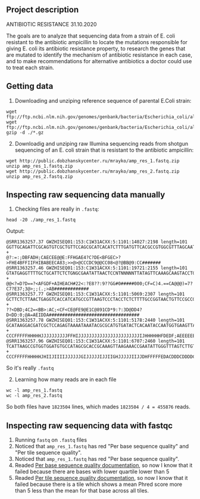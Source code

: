 ## Project description
ANTIBIOTIC RESISTANCE 31.10.2020

The goals are to analyze that sequencing data from a strain of E. coli resistant to the antibiotic ampicillin to locate the mutations responsible for giving E. coli its antibiotic resistance property, to research the genes that are mutated to identify the mechanism of antibiotic resistance in each case, and to make recommendations for alternative antibiotics a doctor could use to treat each strain.

## Getting data
1. Downloading and unziping reference sequence of parental E.Coli strain:
```
wget ftp://ftp.ncbi.nlm.nih.gov/genomes/genbank/bacteria/Escherichia_coli/all_assembly_versions/GCA_000005845.2_ASM584v2/*_genomic.fna.gz
wget ftp://ftp.ncbi.nlm.nih.gov/genomes/genbank/bacteria/Escherichia_coli/all_assembly_versions/GCA_000005845.2_ASM584v2/*_genomic.gff.gz
gzip -d ./*.gz
```
2. Downloadig and unziping raw Illumina sequencing reads from shotgun sequencing of an E. coli strain that is resistant to the antibiotic ampicillin:
```
wget http://public.dobzhanskycenter.ru/mrayko/amp_res_1.fastq.zip
unzip amp_res_1.fastq.zip
wget http://public.dobzhanskycenter.ru/mrayko/amp_res_2.fastq.zip
unzip amp_res_2.fastq.zip
```

## Inspecting raw sequencing data manually
1. Checking files are really in `.fastq`:
```
head -20 ./amp_res_1.fastq
```
Output:
```
@SRR1363257.37 GWZHISEQ01:153:C1W31ACXX:5:1101:14027:2198 length=101
GGTTGCAGATTCGCAGTGTCGCTGTTCCAGCGCATCACATCTTTGATGTTCACGCCGTGGCGTTTAGCAATGCTTGAAAGCGAATCGCCTTTGCCCACACG
+
@?:=:;DBFADH;CAECEE@@E:FFHGAE4?C?DE<BFGEC>?>FHE4BFFIIFHIBABEECA83;>>@>@CCCDC9@@CC08<@?@BB@9:CC#######
@SRR1363257.46 GWZHISEQ01:153:C1W31ACXX:5:1101:19721:2155 length=101
GTATGAGGTTTTGCTGCATTCTCTGNGCGAATATTAACTCCNTNNNNNTTATAGTTCAAAGCAAGTACCTGTCTCTTATACACATCTCCGAGCCCACGAGC
+
@@<?=D?D==?<AFGDF+AIHEACH#22<:?E8??:9??GG#0#####000;CF=C)4.==CA@@@)=7?C7?E37;3@>;;(.;>AB#############
@SRR1363257.77 GWZHISEQ01:153:C1W31ACXX:5:1101:5069:2307 length=101
GCTTCTCTTAACTGAGGTCACCATCATGCCGTTAAGTCCCTACCTCTCTTTTGCCGGTAACTGTTCCGCCGCGATTGCCTTTTATCTGTCTCTTATACACC
+
??<DBD;4C2=<BB>:AC;<CF<CE@FE9@E1C@891CD*9:?:3D@DD4?D<DD:0;@A=AEIDDA##################################
@SRR1363257.78 GWZHISEQ01:153:C1W31ACXX:5:1101:5178:2440 length=101
GCATAAGGACGATCGCTCCAGAGTAAAATAAATACGCGCATGTGATACTCACAATACCAATGGTGAAGTTACGGGACTTAAACAAACTGAGATCAAGAATC
+
CCCFFFFFHHHHHJJJJJJJJJJFFHIJJJJJJJJJJJJJJJJJJJJJJJIJHHHHHHFDEDF;AEEEEEEDDDDDBBACDDDCDDDDCCDDDDDDCCDC3
@SRR1363257.96 GWZHISEQ01:153:C1W31ACXX:5:1101:6707:2460 length=101
TCATTAAGCCGTGGTGGATGTGCCATAGCGCACCGCAAAGTTAAGAAACCGAATATTGGGTTTAGTCTTGTTTCATAATTGTTGCAATGAAACGCGGTGAA
+
CCCFFFFFHHHHHJHIIJIIIIJJJJJJGIJJJJJIJJIIGHJJJJJIIJJDHFFFFFEDACDDDCDDDDCCDDECACCDCCCDACDDDDCCDDDDDBD@A
```
So it's really `.fastq`

2. Learning how many reads are in each file
```
wc -l amp_res_1.fastq
wc -l amp_res_2.fastq
``` 
So both files have `1823504` lines, which mades `1823504 / 4 = 455876` reads.

## Inspecting raw sequencing data with fastqc
1. Running `fastq` on `.fastq` files
2. Noticed that `amp_res_1.fastq` has red "Per base sequence quality" and "Per tile sequence quality".
3. Noticed that `amp_res_1.fastq` has red "Per base sequence quality".
4. Readed [Per base sequence quality documentation](http://www.bioinformatics.babraham.ac.uk/projects/fastqc/Help/3%20Analysis%20Modules/2%20Per%20Base%20Sequence%20Quality.html), so now I know that it failed because there are bases with lower quartile lower than 5
5. Readed [Per tile sequence quality documentation](http://www.bioinformatics.babraham.ac.uk/projects/fastqc/Help/3%20Analysis%20Modules/12%20Per%20Tile%20Sequence%20Quality.html), so now I know that it failed because there is a tile which shows a mean Phred score more than 5 less than the mean for that base across all tiles.
